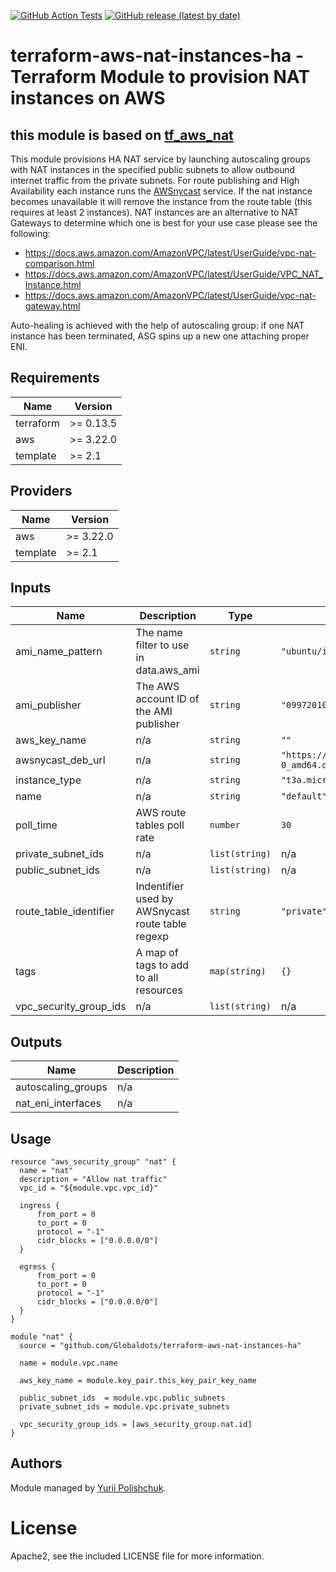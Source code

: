 <!-- markdownlint-disable -->
[![GitHub Action Tests](https://img.shields.io/github/workflow/status/Globaldots/terraform-aws-nat-instances-ha/Terraform?label=tests)](https://github.com/Globaldots/terraform-aws-nat-instances-ha/actions) [![GitHub release (latest by date)](https://img.shields.io/github/v/release/globaldots/terraform-aws-nat-instances-ha)](https://github.com/globaldots/terraform-aws-nat-instances-ha/releases/latest)
<!-- markdownlint-restore -->

# terraform-aws-nat-instances-ha - Terraform Module to provision NAT instances on AWS

## this module is based on [tf_aws_nat](https://github.com/terraform-community-modules/tf_aws_nat)


This module provisions HA NAT service by launching autoscaling groups with NAT instances in the specified public subnets to allow
outbound internet traffic from the private subnets. For route publishing and High Availability
each instance runs the [AWSnycast](https://github.com/bobtfish/AWSnycast) service. If the nat
instance becomes unavailable it will remove the instance from the route table (this requires
at least 2 instances). NAT instances are an alternative to NAT Gateways to determine which one
is best for your use case please see the following:

* https://docs.aws.amazon.com/AmazonVPC/latest/UserGuide/vpc-nat-comparison.html
* https://docs.aws.amazon.com/AmazonVPC/latest/UserGuide/VPC_NAT_Instance.html
* https://docs.aws.amazon.com/AmazonVPC/latest/UserGuide/vpc-nat-gateway.html

Auto-healing is achieved with the help of autoscaling group: if one NAT instance has been terminated,
ASG spins up a new one attaching proper ENI. 


<!-- BEGINNING OF PRE-COMMIT-TERRAFORM DOCS HOOK -->
## Requirements

| Name | Version |
|------|---------|
| terraform | >= 0.13.5 |
| aws | >= 3.22.0 |
| template | >= 2.1 |

## Providers

| Name | Version |
|------|---------|
| aws | >= 3.22.0 |
| template | >= 2.1 |

## Inputs

| Name | Description | Type | Default | Required |
|------|-------------|------|---------|:--------:|
| ami\_name\_pattern | The name filter to use in data.aws\_ami | `string` | `"ubuntu/images/hvm-ssd/ubuntu-focal-20.04-amd64-server-*"` | no |
| ami\_publisher | The AWS account ID of the AMI publisher | `string` | `"099720109477"` | no |
| aws\_key\_name | n/a | `string` | `""` | no |
| awsnycast\_deb\_url | n/a | `string` | `"https://github.com/Globaldots/AWSnycast/releases/download/v0.2.2/awsnycast_0.2.2-0_amd64.deb"` | no |
| instance\_type | n/a | `string` | `"t3a.micro"` | no |
| name | n/a | `string` | `"default"` | no |
| poll\_time | AWS route tables poll rate | `number` | `30` | no |
| private\_subnet\_ids | n/a | `list(string)` | n/a | yes |
| public\_subnet\_ids | n/a | `list(string)` | n/a | yes |
| route\_table\_identifier | Indentifier used by AWSnycast route table regexp | `string` | `"private"` | no |
| tags | A map of tags to add to all resources | `map(string)` | `{}` | no |
| vpc\_security\_group\_ids | n/a | `list(string)` | n/a | yes |

## Outputs

| Name | Description |
|------|-------------|
| autoscaling\_groups | n/a |
| nat\_eni\_interfaces | n/a |

<!-- END OF PRE-COMMIT-TERRAFORM DOCS HOOK -->

## Usage
```hcl
resource "aws_security_group" "nat" {
  name = "nat"
  description = "Allow nat traffic"
  vpc_id = "${module.vpc.vpc_id}"

  ingress {
      from_port = 0
      to_port = 0
      protocol = "-1"
      cidr_blocks = ["0.0.0.0/0"]
  }

  egress {
      from_port = 0
      to_port = 0
      protocol = "-1"
      cidr_blocks = ["0.0.0.0/0"]
  }
}

module "nat" {
  source = "github.com/Globaldots/terraform-aws-nat-instances-ha"

  name = module.vpc.name

  aws_key_name = module.key_pair.this_key_pair_key_name

  public_subnet_ids  = module.vpc.public_subnets
  private_subnet_ids = module.vpc.private_subnets

  vpc_security_group_ids = [aws_security_group.nat.id]
}

```

## Authors

Module managed by [Yurii Polishchuk](https://github.com/yuriipolishchuk).

# License

Apache2, see the included LICENSE file for more information.
